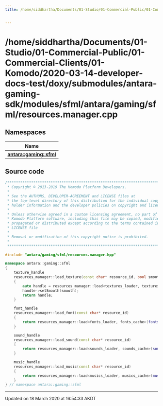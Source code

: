 ```yaml
---
title: /home/siddhartha/Documents/01-Studio/01-Commercial-Public/01-Commercial-Clients/01-Komodo/2020-03-14-developer-docs-test/doxy/submodules/antara-gaming-sdk/modules/sfml/antara/gaming/sfml/resources.manager.cpp


---
```


# /home/siddhartha/Documents/01-Studio/01-Commercial-Public/01-Commercial-Clients/01-Komodo/2020-03-14-developer-docs-test/doxy/submodules/antara-gaming-sdk/modules/sfml/antara/gaming/sfml/resources.manager.cpp







## Namespaces

| Name           |
| -------------- |
| **[antara::gaming::sfml](Namespaces/namespaceantara_1_1gaming_1_1sfml.md)**  |














## Source code

```cpp
/******************************************************************************
 * Copyright © 2013-2019 The Komodo Platform Developers.                      *
 *                                                                            *
 * See the AUTHORS, DEVELOPER-AGREEMENT and LICENSE files at                  *
 * the top-level directory of this distribution for the individual copyright  *
 * holder information and the developer policies on copyright and licensing.  *
 *                                                                            *
 * Unless otherwise agreed in a custom licensing agreement, no part of the    *
 * Komodo Platform software, including this file may be copied, modified,     *
 * propagated or distributed except according to the terms contained in the   *
 * LICENSE file                                                               *
 *                                                                            *
 * Removal or modification of this copyright notice is prohibited.            *
 *                                                                            *
 ******************************************************************************/

#include "antara/gaming/sfml/resources.manager.hpp"

namespace antara::gaming::sfml
{
    texture_handle
    resources_manager::load_texture(const char* resource_id, bool smooth)
    {
        auto handle = resources_manager::load<textures_loader, textures_cache>(textures_cache_, resource_id, (textures_path_ / resource_id).string());
        handle->setSmooth(smooth);
        return handle;
    }

    font_handle
    resources_manager::load_font(const char* resource_id)
    {
        return resources_manager::load<fonts_loader, fonts_cache>(fonts_cache_, resource_id, (fonts_path_ / resource_id).string());
    }

    sound_handle
    resources_manager::load_sound(const char* resource_id)
    {
        return resources_manager::load<sounds_loader, sounds_cache>(sounds_cache_, resource_id, (sounds_path / resource_id).string());
    }

    music_handle
    resources_manager::load_music(const char* resource_id)
    {
        return resources_manager::load<musics_loader, musics_cache>(musics_cache_, resource_id, (musics_path_ / resource_id).string());
    }
} // namespace antara::gaming::sfml
```


-------------------------------

Updated on 18 March 2020 at 16:54:33 AKDT
